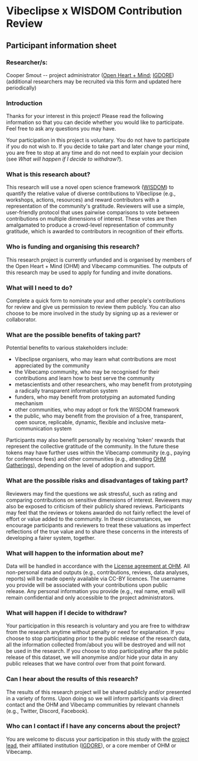 # Vibeclipse x WISDOM Contribution Review
## Participant information sheet

### Researcher/s: 
Cooper Smout -- project administrator ([Open Heart + Mind](https://linktr.ee/openheartmind); [IGDORE](https://igdore.org/)) 
(additional researchers may be recruited via this form and updated here periodically)

### Introduction
Thanks for your interest in this project! Please read the following information so that you can decide whether you would like to participate. Feel free to ask any questions you may have. 

Your participation in this project is voluntary. You do not have to participate if you do not wish to. If you decide to take part and later change your mind, you are free to stop at any time and do not need to explain your decision (see _What will happen if I decide to withdraw?_).

### What is this research about?
This research will use a novel open science framework ([WISDOM](https://github.com/openheartmind/WISDOM)) to quantify the relative value of diverse contributions to Vibeclipse (e.g., workshops,  actions, resources) and reward contributors with a representation of the community's gratitude. Reviewers will use a simple, user-friendly protocol that uses pairwise comparisons to vote between contributions on multiple dimensions of interest. These votes are then amalgamated to produce a crowd-level representation of community gratitude, which is awarded to contributors in recognition of their efforts. 

### Who is funding and organising this research?
This research project is currently unfunded and is organised by members of the Open Heart + Mind (OHM) and Vibecamp communities. The outputs of this research may be used to apply for funding and invite donations. 

### What will I need to do?
Complete a quick form to nominate your and other people's contributions for review and give us permission to review them publicly. You can also choose to be more involved in the study by signing up as a reviewer or collaborator. 

### What are the possible benefits of taking part?
Potential benefits to various stakeholders include:
- Vibeclipse organisers, who may learn what contributions are most appreciated by the community
- the Vibecamp community, who may be recognised for their contributions and learn how to best serve the community
- metascientists and other researchers, who may benefit from prototyping a radically transparent information system
- funders, who may benefit from prototyping an automated funding mechanism
- other communities, who may adopt or fork the WISDOM framework
- the public, who may benefit from the provision of a free, transparent, open source, replicable, dynamic, flexible and inclusive meta-communication system

Participants may also benefit personally by receiving 'token' rewards that represent the collective gratitude of the community. In the future these tokens may have further uses within the Vibecamp community (e.g., paying for conference fees) and other communities (e.g., attending [OHM Gatherings](https://app.clickup.com/36615879/v/dc/12xdp7-722)), depending on the level of adoption and support. 

### What are the possible risks and disadvantages of taking part?
Reviewers may find the questions we ask stressful, such as rating and comparing contributions on sensitive dimensions of interest. Reviewers may also be exposed to criticism of their publicly shared reviews. Participants may feel that the reviews or tokens awarded do not fairly reflect the level of effort or value added to the community. In these circumstances, we encourage participants and reviewers to treat these valuations as imperfect reflections of the true value and to share these concerns in the interests of developing a fairer system, together.

### What will happen to the information about me?
Data will be handled in accordance with the [License agreement at OHM](https://doc.clickup.com/36615879/d/h/12xdp7-382/ed51fc76f354e55). All non-personal data and outputs (e.g., contributions, reviews, data analyses, reports) will be made openly available via CC-BY licences. The username you provide will be associated with your contributions upon public release. Any personal information you provide (e.g., real name, email) will remain confidential and only accessible to the project administrators. 

### What will happen if I decide to withdraw?
Your participation in this research is voluntary and you are free to withdraw from the research anytime without penalty or need for explanation. If you choose to stop participating prior to the public release of the research data, all the information collected from/about you will be destroyed and will not be used in the research. If you choose to stop participating after the public release of this dataset, we will anonymise and/or hide your data in any public releases that we have control over from that point forward.

### Can I hear about the results of this research?
The results of this research project will be shared publicly and/or presented in a variety of forms. Upon doing so we will inform participants via direct contact and the OHM and Vibecamp communities by relevant channels (e.g., Twitter, Discord, Facebook). 

### Who can I contact if I have any concerns about the project?
You are welcome to discuss your participation in this study with the [project lead](mailto:cooper.smout@gmail.com), their affiliated institution ([IGDORE](https://igdore.org/)), or a core member of OHM or Vibecamp. 


